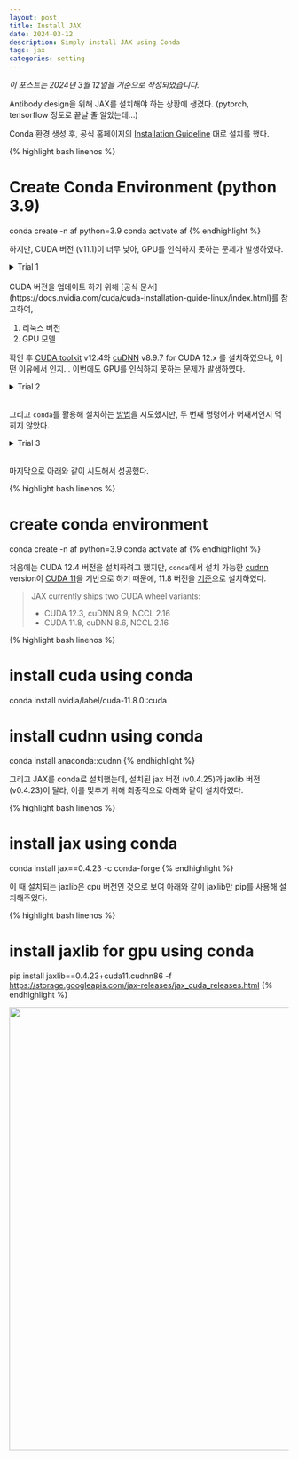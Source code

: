 ```yaml
---
layout: post
title: Install JAX
date: 2024-03-12
description: Simply install JAX using Conda
tags: jax
categories: setting
---
```


*이 포스트는 2024년 3월 12일을 기준으로 작성되었습니다.*

Antibody design을 위해 JAX를 설치해야 하는 상황에 생겼다. (pytorch, tensorflow 정도로 끝날 줄 알았는데...)

Conda 환경 생성 후, 공식 홈페이지의 [Installation Guideline](https://jax.readthedocs.io/en/latest/installation.html#nvidia-gpu) 대로 설치를 했다.

{% highlight bash linenos %}
  # Create Conda Environment (python 3.9)
  conda create -n af python=3.9
  conda activate af
{% endhighlight %}

하지만, CUDA 버전 (v11.1)이 너무 낮아, GPU를 인식하지 못하는 문제가 발생하였다.
<details>
  <summary>Trial 1</summary>
    CUDA version이 다음과 같이 다르게 나타났지만(<a href="https://stackoverflow.com/questions/53422407/different-cuda-versions-shown-by-nvcc-and-nvidia-smi">차이가 나는 이유</a>), 11.x라 공식 Guideline인 <a href="https://jax.readthedocs.io/en/latest/installation.html#nvidia-gpu">Installing JAX</a>에서 'CUDA 11 installation' 코드로 설치 시도함.
  {% highlight bash linenos %}
  nvidia-smi{% endhighlight %}
    <img width="800" src='{{"/assets/img/blog1_install_jax/nvidia-smi_results.png" | relative_url}}'>

  {% highlight bash linenos %}
  nvcc --version{% endhighlight %}
    <img width="500" src='{{"/assets/img/blog1_install_jax/nvcc_results.png" | relative_url}}'>

    <br>

{% highlight bash linenos %}
  # CUDA 11 installation
  # Note: wheels only available on linux.
  pip install --upgrade "jax[cuda11_pip]" -f https://storage.googleapis.com/jax-releases/jax_cuda_releases.html
{% endhighlight %}

{% highlight python linenos %}
  python
  from jax.lib import xla_bridge
  print(xla_bridge.get_backend().platform)
{% endhighlight %}

Log 메세지를 통해 CUDA version이 너무 낮음을 알 수 있었다.<br>

<div style="color:red;">CUDA backend failed to initialize: Found cuBLAS version 11201, but JAX was built against version 111103, which is newer. The copy of cuBLAS that is installed must be at least as new as the version against which JAX built. (Set TF_CPP_MIN_LOG_LEVEL=0 and rerun for more info.)<br>
cpu</div>

    <!-- <img width="500" src='{{"/assets/img/blog1_install_jax/jax_check.png" | relative_url}}'>

    <br> -->

</details>

<br>
CUDA 버전을 업데이트 하기 위해 [공식 문서](https://docs.nvidia.com/cuda/cuda-installation-guide-linux/index.html)를 참고하여,

1. 리눅스 버전
2. GPU 모델

확인 후 [CUDA toolkit](https://developer.nvidia.com/cuda-downloads) v12.4와 [cuDNN](https://developer.nvidia.com/rdp/cudnn-archive) v8.9.7 for CUDA 12.x 를 설치하였으나, 어떤 이유에서 인지... 이번에도 GPU를 인식하지 못하는 문제가 발생하였다.
<details>
  <summary>Trial 2</summary>
    <img width="800" src='{{"/assets/img/blog1_install_jax/env_setup.png" | relative_url}}'>

    <br>

{% highlight bash linenos %}
  # in .bash_profile
  export PATH=/usr/local/cuda-12.4/bin${PATH:+:${PATH}}
  export LD_LIBRARY_PATH=/usr/local/cuda-12.4/lib64${LD_LIBRARY_PATH:+:${LD_LIBRARY_PATH}}

  # after save
  source ~/.bash_profile
{% endhighlight %}

    (아마도 CUDA 12.3을 설치하면 되지 않았을까...)
</details>

<br>

그리고 ```conda```를 활용해 설치하는 [방법](https://jax.readthedocs.io/en/latest/installation.html#conda)을 시도했지만, 두 번째 명령어가 어째서인지 먹히지 않았다.

<details>
  <summary>Trial 3</summary>
{% highlight bash linenos %}
  conda install jax -c conda-forge
  conda install jaxlib=*=*cuda* jax cuda-nvcc -c conda-forge -c nvidia
{% endhighlight %}

<div style="color:red;">no matches found: jaxlib=*=*cuda*</div>
    <!-- <img width="500" src='{{"/assets/img/blog1_install_jax/conda_jaxlib_trial.png" | relative_url}}'> -->
</details>

<br>

마지막으로 아래와 같이 시도해서 성공했다.

{% highlight bash linenos %}
# create conda environment
conda create -n af python=3.9
conda activate af
{% endhighlight %}

처음에는 CUDA 12.4 버전을 설치하려고 했지만, ```conda```에서 설치 가능한 [cudnn](https://anaconda.org/anaconda/cudnn) version이 [CUDA 11](https://anaconda.org/nvidia/cuda)을 기반으로 하기 때문에, 11.8 버전을 [기준](https://jax.readthedocs.io/en/latest/installation.html#pip-installation-gpu-cuda-installed-locally-harder)으로 설치하였다.

> JAX currently ships two CUDA wheel variants:
> * CUDA 12.3, cuDNN 8.9, NCCL 2.16
> * CUDA 11.8, cuDNN 8.6, NCCL 2.16

{% highlight bash linenos %}
  # install cuda using conda
  conda install nvidia/label/cuda-11.8.0::cuda

  # install cudnn using conda
  conda install anaconda::cudnn
{% endhighlight %}

그리고 JAX를 conda로 설치했는데, 설치된 jax 버전 (v0.4.25)과 jaxlib 버전 (v0.4.23)이 달라, 이를 맞추기 위해 최종적으로 아래와 같이 설치하였다.

{% highlight bash linenos %}
  # install jax using conda
  conda install jax==0.4.23 -c conda-forge
{% endhighlight %}

이 때 설치되는 jaxlib은 cpu 버전인 것으로 보여 아래와 같이 jaxlib만 pip를 사용해 설치해주었다.

{% highlight bash linenos %}
  # install jaxlib for gpu using conda
  pip install jaxlib==0.4.23+cuda11.cudnn86 -f https://storage.googleapis.com/jax-releases/jax_cuda_releases.html
{% endhighlight %}

<img width="800" src='{{"/assets/img/blog1_install_jax/success.png" | relative_url}}'>